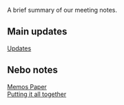 A brief summary of our meeting notes.


## Main updates

[Updates](meeting_notes.pdf)

## Nebo notes

[Memos Paper](https://www.nebo.app/page/4b26d70a-ce3f-4fbd-a789-178aa1c2d8ca)   
[Putting it all together](https://www.nebo.app/page/9eeb6d73-b413-466f-83e2-d4043f940cd3)